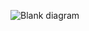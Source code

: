 ![Blank diagram](https://user-images.githubusercontent.com/95582826/218276395-79dee8dd-ba90-4f40-ab61-cfcc3b9db2da.png)
